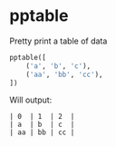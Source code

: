 pptable
=======

Pretty print a table of data

```python
pptable([
    ('a', 'b', 'c'),
    ('aa', 'bb', 'cc'),
])
```

Will output:

    | 0  | 1  | 2  |
    | a  | b  | c  |
    | aa | bb | cc |
